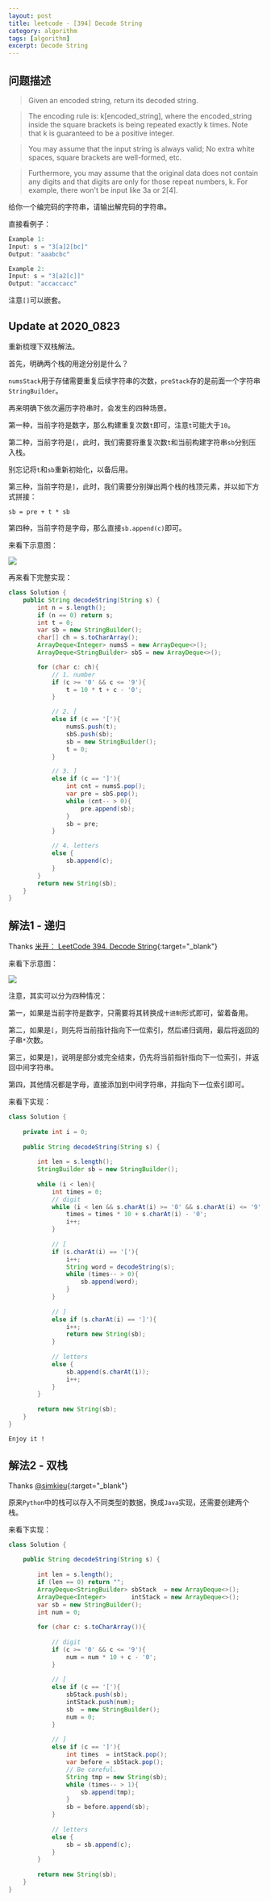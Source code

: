 ```yaml
---
layout: post
title: leetcode - [394] Decode String
category: algorithm
tags: [algorithm]
excerpt: Decode String
---
```


## 问题描述  

> Given an encoded string, return its decoded string.  

> The encoding rule is: k[encoded_string], where the encoded_string inside the square brackets is being repeated exactly k times. Note that k is guaranteed to be a positive integer.  

> You may assume that the input string is always valid; No extra white spaces, square brackets are well-formed, etc.  

> Furthermore, you may assume that the original data does not contain any digits and that digits are only for those repeat numbers, k. For example, there won't be input like 3a or 2[4].  

给你一个编完码的字符串，请输出解完码的字符串。  


直接看例子：  

``` java
Example 1:
Input: s = "3[a]2[bc]"
Output: "aaabcbc"

Example 2:
Input: s = "3[a2[c]]"
Output: "accaccacc"
```

注意`[]`可以嵌套。  


## Update at 2020_0823   

重新梳理下双栈解法。  

首先，明确两个栈的用途分别是什么？  

`numsStack`用于存储需要重复后续字符串的次数，`preStack`存的是前面一个字符串`StringBuilder`。   

再来明确下依次遍历字符串时，会发生的四种场景。  

第一种，当前字符是数字，那么构建重复次数`t`即可，注意`t`可能大于`10`。  

第二种，当前字符是`[`，此时，我们需要将重复次数`t`和当前构建字符串`sb`分别压入栈。  

别忘记将`t`和`sb`重新初始化，以备后用。  

第三种，当前字符是`]`，此时，我们需要分别弹出两个栈的栈顶元素，并以如下方式拼接：  

`sb = pre + t * sb`  

第四种，当前字符是字母，那么直接`sb.append(c)`即可。  

来看下示意图：  

![](https://yyc-images.oss-cn-beijing.aliyuncs.com/leetcode_394_2020_0823.png)  


再来看下完整实现：  


``` java
class Solution {
    public String decodeString(String s) {
        int n = s.length();
        if (n == 0) return s;
        int t = 0;
        var sb = new StringBuilder();
        char[] ch = s.toCharArray();
        ArrayDeque<Integer> numsS = new ArrayDeque<>();
        ArrayDeque<StringBuilder> sbS = new ArrayDeque<>();

        for (char c: ch){
            // 1. number
            if (c >= '0' && c <= '9'){
                t = 10 * t + c - '0';
            }

            // 2. [
            else if (c == '['){
                numsS.push(t);
                sbS.push(sb);
                sb = new StringBuilder();
                t = 0;
            }

            // 3. ]
            else if (c == ']'){
                int cnt = numsS.pop();
                var pre = sbS.pop();
                while (cnt-- > 0){
                    pre.append(sb);
                }
                sb = pre;
            }

            // 4. letters
            else {
                sb.append(c);
            }
        }
        return new String(sb);
    }
}
```





## 解法1 - 递归  

Thanks [米开： LeetCode 394. Decode String](https://www.youtube.com/watch?v=Rhc8n83kf7A){:target="_blank"}  

来看下示意图：  

![](https://yyc-images.oss-cn-beijing.aliyuncs.com/leetcode_394.png)  

注意，其实可以分为四种情况：  


第一，如果是当前字符是数字，只需要将其转换成`十进制`形式即可，留着备用。  

第二，如果是`[`，则先将当前指针指向下一位索引，然后递归调用，最后将返回的子串`*`次数。  

第三，如果是`]`，说明是部分或完全结束，仍先将当前指针指向下一位索引，并返回中间字符串。  

第四，其他情况都是字母，直接添加到中间字符串，并指向下一位索引即可。   


来看下实现：  


``` java
class Solution {
    
    private int i = 0;
    
    public String decodeString(String s) {
        
        int len = s.length();
        StringBuilder sb = new StringBuilder();
        
        while (i < len){
            int times = 0;
            // digit
            while (i < len && s.charAt(i) >= '0' && s.charAt(i) <= '9'){
                times = times * 10 + s.charAt(i) - '0';
                i++;
            }
            
            // [
            if (s.charAt(i) == '['){
                i++;
                String word = decodeString(s);
                while (times-- > 0){
                    sb.append(word);
                }
            }
            
            // ]
            else if (s.charAt(i) == ']'){
                i++;
                return new String(sb);
            }
            
            // letters
            else {
                sb.append(s.charAt(i));
                i++;
            }
        }
        
        return new String(sb);
    }
}
```

`Enjoy it ! `


## 解法2 - 双栈  

Thanks [@simkieu](https://leetcode.com/problems/decode-string/discuss/87662/Python-solution-using-stack){:target="_blank"}  

原来`Python`中的栈可以存入不同类型的数据，换成`Java`实现，还需要创建两个栈。  

来看下实现：  

``` java
class Solution {
    
    public String decodeString(String s) {
        
        int len = s.length();
        if (len == 0) return "";
        ArrayDeque<StringBuilder> sbStack  = new ArrayDeque<>();
        ArrayDeque<Integer>       intStack = new ArrayDeque<>();
        var sb = new StringBuilder();
        int num = 0;
        
        for (char c: s.toCharArray()){
            
            // digit
            if (c >= '0' && c <= '9'){
                num = num * 10 + c - '0';
            }
            
            // [
            else if (c == '['){
                sbStack.push(sb);
                intStack.push(num);
                sb  = new StringBuilder();
                num = 0;
            }
            
            // ]
            else if (c == ']'){
                int times  = intStack.pop();
                var before = sbStack.pop();
                // Be careful.
                String tmp = new String(sb);
                while (times-- > 1){
                    sb.append(tmp);
                }
                sb = before.append(sb);
            }
            
            // letters
            else {
                sb = sb.append(c);
            }
        }
        
        return new String(sb);
    }
}
```